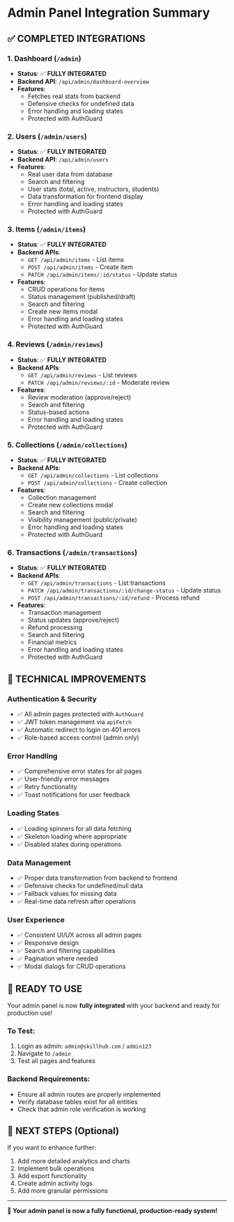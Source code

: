 # Admin Panel Integration Summary

## ✅ **COMPLETED INTEGRATIONS**

### 1. **Dashboard** (`/admin`)
- **Status**: ✅ **FULLY INTEGRATED**
- **Backend API**: `/api/admin/dashboard-overview`
- **Features**:
  - Fetches real stats from backend
  - Defensive checks for undefined data
  - Error handling and loading states
  - Protected with AuthGuard

### 2. **Users** (`/admin/users`)
- **Status**: ✅ **FULLY INTEGRATED**
- **Backend API**: `/api/admin/users`
- **Features**:
  - Real user data from database
  - Search and filtering
  - User stats (total, active, instructors, students)
  - Data transformation for frontend display
  - Error handling and loading states
  - Protected with AuthGuard

### 3. **Items** (`/admin/items`)
- **Status**: ✅ **FULLY INTEGRATED**
- **Backend APIs**:
  - `GET /api/admin/items` - List items
  - `POST /api/admin/items` - Create item
  - `PATCH /api/admin/items/:id/status` - Update status
- **Features**:
  - CRUD operations for items
  - Status management (published/draft)
  - Search and filtering
  - Create new items modal
  - Error handling and loading states
  - Protected with AuthGuard

### 4. **Reviews** (`/admin/reviews`)
- **Status**: ✅ **FULLY INTEGRATED**
- **Backend APIs**:
  - `GET /api/admin/reviews` - List reviews
  - `PATCH /api/admin/reviews/:id` - Moderate review
- **Features**:
  - Review moderation (approve/reject)
  - Search and filtering
  - Status-based actions
  - Error handling and loading states
  - Protected with AuthGuard

### 5. **Collections** (`/admin/collections`)
- **Status**: ✅ **FULLY INTEGRATED**
- **Backend APIs**:
  - `GET /api/admin/collections` - List collections
  - `POST /api/admin/collections` - Create collection
- **Features**:
  - Collection management
  - Create new collections modal
  - Search and filtering
  - Visibility management (public/private)
  - Error handling and loading states
  - Protected with AuthGuard

### 6. **Transactions** (`/admin/transactions`)
- **Status**: ✅ **FULLY INTEGRATED**
- **Backend APIs**:
  - `GET /api/admin/transactions` - List transactions
  - `PATCH /api/admin/transactions/:id/change-status` - Update status
  - `POST /api/admin/transactions/:id/refund` - Process refund
- **Features**:
  - Transaction management
  - Status updates (approve/reject)
  - Refund processing
  - Search and filtering
  - Financial metrics
  - Error handling and loading states
  - Protected with AuthGuard

## 🔧 **TECHNICAL IMPROVEMENTS**

### **Authentication & Security**
- ✅ All admin pages protected with `AuthGuard`
- ✅ JWT token management via `apiFetch`
- ✅ Automatic redirect to login on 401 errors
- ✅ Role-based access control (admin only)

### **Error Handling**
- ✅ Comprehensive error states for all pages
- ✅ User-friendly error messages
- ✅ Retry functionality
- ✅ Toast notifications for user feedback

### **Loading States**
- ✅ Loading spinners for all data fetching
- ✅ Skeleton loading where appropriate
- ✅ Disabled states during operations

### **Data Management**
- ✅ Proper data transformation from backend to frontend
- ✅ Defensive checks for undefined/null data
- ✅ Fallback values for missing data
- ✅ Real-time data refresh after operations

### **User Experience**
- ✅ Consistent UI/UX across all admin pages
- ✅ Responsive design
- ✅ Search and filtering capabilities
- ✅ Pagination where needed
- ✅ Modal dialogs for CRUD operations

## 🚀 **READY TO USE**

Your admin panel is now **fully integrated** with your backend and ready for production use!

### **To Test:**
1. Login as admin: `admin@skillhub.com` / `admin123`
2. Navigate to `/admin`
3. Test all pages and features

### **Backend Requirements:**
- Ensure all admin routes are properly implemented
- Verify database tables exist for all entities
- Check that admin role verification is working

## 📝 **NEXT STEPS (Optional)**

If you want to enhance further:
1. Add more detailed analytics and charts
2. Implement bulk operations
3. Add export functionality
4. Create admin activity logs
5. Add more granular permissions

---

**🎉 Your admin panel is now a fully functional, production-ready system!**
